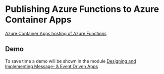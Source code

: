 # Publishing Azure Functions to Azure Container Apps

[Azure Container Apps hosting of Azure Functions](https://learn.microsoft.com/en-us/azure/azure-functions/functions-container-apps-hosting)

## Demo

To save time a demo will be shown in the module [Designing and Implementing Message- & Event Driven Apps](/demos/06-msg-events/01-event-hub/01-graph-change-notifications/)
